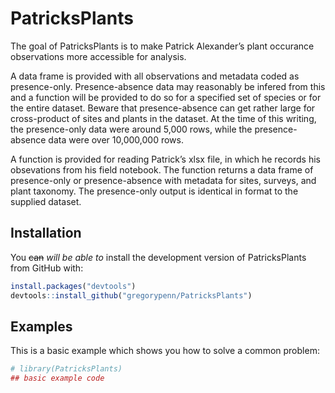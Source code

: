 
<!-- README.md is generated from README.Rmd. Please edit that file -->

# PatricksPlants

<!-- badges: start -->

<!-- badges: end -->

The goal of PatricksPlants is to make Patrick Alexander’s plant
occurance observations more accessible for analysis.

A data frame is provided with all observations and metadata coded as
presence-only. Presence-absence data may reasonably be infered from this
and a function will be provided to do so for a specified set of species
or for the entire dataset. Beware that presence-absence can get rather
large for cross-product of sites and plants in the dataset. At the time
of this writing, the presence-only data were around 5,000 rows, while
the presence-absence data were over 10,000,000 rows.

A function is provided for reading Patrick’s xlsx file, in which he
records his obsevations from his field notebook. The function returns a
data frame of presence-only or presence-absence with metadata for sites,
surveys, and plant taxonomy. The presence-only output is identical in
format to the supplied
dataset.

## Installation

<!-- You can install the released version of PatricksPlants from [CRAN](https://CRAN.R-project.org) with: -->

<!-- ``` r -->

<!-- install.packages("PatricksPlants") -->

<!-- ``` -->

You ~~can~~ *will be able to* install the development version of
PatricksPlants from GitHub with:

``` r
install.packages("devtools")
devtools::install_github("gregorypenn/PatricksPlants")
```

## Examples

This is a basic example which shows you how to solve a common problem:

``` r
# library(PatricksPlants)
## basic example code
```

<!-- Don't forget to commit and push figure files, so they display on GitHub! -->

